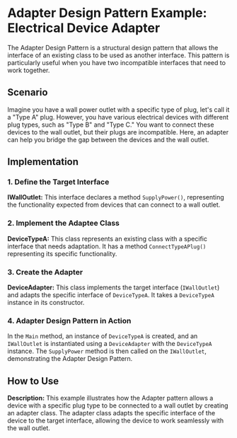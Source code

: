 # Adapter Design Pattern Example: Electrical Device Adapter

The Adapter Design Pattern is a structural design pattern that allows the interface of an existing class to be used as another interface. This pattern is particularly useful when you have two incompatible interfaces that need to work together.

## Scenario

Imagine you have a wall power outlet with a specific type of plug, let's call it a "Type A" plug. However, you have various electrical devices with different plug types, such as "Type B" and "Type C." You want to connect these devices to the wall outlet, but their plugs are incompatible. Here, an adapter can help you bridge the gap between the devices and the wall outlet.

## Implementation

### 1. Define the Target Interface

**IWallOutlet:** This interface declares a method `SupplyPower()`, representing the functionality expected from devices that can connect to a wall outlet.

### 2. Implement the Adaptee Class

**DeviceTypeA:** This class represents an existing class with a specific interface that needs adaptation. It has a method `ConnectTypeAPlug()` representing its specific functionality.

### 3. Create the Adapter

**DeviceAdapter:** This class implements the target interface (`IWallOutlet`) and adapts the specific interface of `DeviceTypeA`. It takes a `DeviceTypeA` instance in its constructor.

### 4. Adapter Design Pattern in Action

In the `Main` method, an instance of `DeviceTypeA` is created, and an `IWallOutlet` is instantiated using a `DeviceAdapter` with the `DeviceTypeA` instance. The `SupplyPower` method is then called on the `IWallOutlet`, demonstrating the Adapter Design Pattern.

## How to Use

**Description:** This example illustrates how the Adapter pattern allows a device with a specific plug type to be connected to a wall outlet by creating an adapter class. The adapter class adapts the specific interface of the device to the target interface, allowing the device to work seamlessly with the wall outlet.
